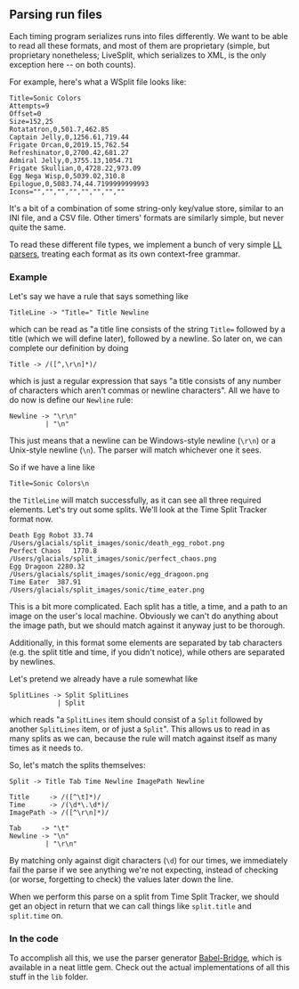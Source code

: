 ## Parsing run files
Each timing program serializes runs into files differently. We want to be able to read all these formats, and most of
them are proprietary (simple, but proprietary nonetheless; LiveSplit, which serializes to XML, is the only exception
here -- on both counts).

For example, here's what a WSplit file looks like:

    Title=Sonic Colors
    Attempts=9
    Offset=0
    Size=152,25
    Rotatatron,0,501.7,462.85
    Captain Jelly,0,1256.61,719.44
    Frigate Orcan,0,2019.15,762.54
    Refreshinator,0,2700.42,681.27
    Admiral Jelly,0,3755.13,1054.71
    Frigate Skullian,0,4728.22,973.09
    Egg Nega Wisp,0,5039.02,310.8
    Epilogue,0,5083.74,44.7199999999993
    Icons="","","","","","","",""

It's a bit of a combination of some string-only key/value store, similar to an INI file, and a CSV file. Other timers'
formats are similarly simple, but never quite the same.

To read these different file types, we implement a bunch of very simple [LL parsers][2], treating each format as its own
context-free grammar.

### Example
Let's say we have a rule that says something like

    TitleLine -> "Title=" Title Newline

which can be read as "a title line consists of the string `Title=` followed by a title (which we will define later),
followed by a newline. So later on, we can complete our definition by doing

    Title -> /([^,\r\n]*)/

which is just a regular expression that says "a title consists of any number of characters which aren't commas or
newline characters". All we have to do now is define our `Newline` rule:

    Newline -> "\r\n"
             | "\n"

This just means that a newline can be Windows-style newline (`\r\n`) or a Unix-style newline (`\n`). The parser will
match whichever one it sees.

So if we have a line like

    Title=Sonic Colors\n

the `TitleLine` will match successfully, as it can see all three required elements. Let's try out some splits. We'll
look at the Time Split Tracker format now.

    Death Egg Robot	33.74
    /Users/glacials/split_images/sonic/death_egg_robot.png
    Perfect Chaos	1770.8
    /Users/glacials/split_images/sonic/perfect_chaos.png
    Egg Dragoon	2280.32
    /Users/glacials/split_images/sonic/egg_dragoon.png
    Time Eater	387.91
    /Users/glacials/split_images/sonic/time_eater.png

This is a bit more complicated. Each split has a title, a time, and a path to an image on the user's local machine.
Obviously we can't do anything about the image path, but we should match against it anyway just to be thorough.

Additionally, in this format some elements are separated by tab characters (e.g. the split title and time, if you didn't
notice), while others are separated by newlines.

Let's pretend we already have a rule somewhat like

    SplitLines -> Split SplitLines
                | Split

which reads "a `SplitLines` item should consist of a `Split` followed by another `SplitLines` item, or of just a
`Split`". This allows us to read in as many splits as we can, because the rule will match against itself as many times
as it needs to.

So, let's match the splits themselves:

    Split -> Title Tab Time Newline ImagePath Newline

    Title     -> /([^\t]*)/
    Time      -> /(\d*\.\d*)/
    ImagePath -> /([^\r\n]*)/

    Tab     -> "\t"
    Newline -> "\n"
             | "\r\n"

By matching only against digit characters (`\d`) for our times, we immediately fail the parse if we see anything we're
not expecting, instead of checking (or worse, forgetting to check) the values later down the line.

When we perform this parse on a split from Time Split Tracker, we should get an object in return that we can call things
like `split.title` and `split.time` on.

### In the code
To accomplish all this, we use the parser generator [Babel-Bridge][2], which is available in a neat little gem. Check
out the actual implementations of all this stuff in the `lib` folder. 

[1]: http://en.wikipedia.org/wiki/LL_parser
[2]: https://github.com/shanebdavis/Babel-Bridge
